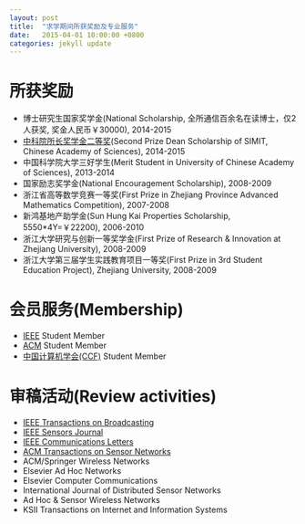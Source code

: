 ```yaml
---
layout: post
title:  "求学期间所获奖励及专业服务"
date:   2015-04-01 10:00:00 +0800
categories: jekyll update
---
```


# 所获奖励
- 博士研究生国家奖学金(National Scholarship, 全所通信百余名在读博士，仅2人获奖, 奖金人民币￥30000), 2014-2015
- [中科院所长奖学金二等奖](http://www.sim.ac.cn/xwzx/zhxw/201506/t20150615_4373886.html)(Second Prize Dean Scholarship of SIMIT, Chinese Academy of Sciences), 2014-2015
- 中国科学院大学三好学生(Merit Student in University of Chinese Academy of Sciences), 2013-2014
- 国家励志奖学金(National Encouragement Scholarship), 2008-2009
- 浙江省高等数学竞赛一等奖(First Prize in Zhejiang Province Advanced Mathematics Competition), 2007-2008
- 新鸿基地产助学金(Sun Hung Kai Properties Scholarship, 5550*4Y=￥22200), 2006-2010
- 浙江大学研究与创新一等奖学金(First Prize of Research & Innovation at Zhejiang University), 2008-2009
- 浙江大学第三届学生实践教育项目一等奖(First Prize in 3rd Student Education Project), Zhejiang University, 2008-2009

# 会员服务(Membership)
- [IEEE](https://www.ieee.org/index.html) Student Member
- [ACM](https://www.acm.org/) Student Member
- [中国计算机学会(CCF)](http://www.ccf.org.cn/) Student Member

# 审稿活动(Review activities)
- [IEEE Transactions on Broadcasting](http://ieeexplore.ieee.org/xpl/RecentIssue.jsp?punumber=11)
- [IEEE Sensors Journal](http://ieeexplore.ieee.org/xpl/RecentIssue.jsp?punumber=7361)
- [IEEE Communications Letters](http://ieeexplore.ieee.org/xpl/RecentIssue.jsp?punumber=4234)
- [ACM Transactions on Sensor Networks](http://tosn.acm.org/)
- ACM/Springer Wireless Networks
- Elsevier Ad Hoc Networks
- Elsevier Computer Communications
- International Journal of Distributed Sensor Networks
- Ad Hoc & Sensor Wireless Networks
- KSII Transactions on Internet and Information Systems
